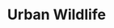 ---
pid: FS206
title: Urban Wildlife
location_transcription: Franklin Park
zipcode: '11217'
outside_phl: 'Brooklyn NY '
neighborhood: 
age: '34'
age_range: 30-39
instagram: 
image_file_name: FS_206.jpg
proposal_transcription: 
topic: Environment
topic_summary: '0'
type: Other No Form
keywords_other: urban wildlife
credit: 
image_labels: 
twitter: 
facebook: 
permalink: "/monuments/fs206/"
layout: item-page
---